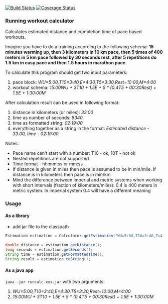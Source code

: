[![Build Status](https://travis-ci.org/sandlex/runcalc.svg?branch=master)](https://travis-ci.org/sandlex/runcalc)
[![Coverage Status](http://img.shields.io/coveralls/sandlex/runcalc/master.svg?style=flat-square)](https://coveralls.io/r/sandlex/runcalc?branch=master)

### Running workout calculator
Calculates estimated distance and completion time of pace based workouts.

Imagine you have to do a training according to the following schema:
**15 minutes warming up, then 3 kilometers in 10 km pace, then 5 times of 400 meters in 5 km pace followed by 30 seconds rest, after 5 repetitions do 1.5 km in easy pace and then 1.5 hours in marathon pace.**

To calculate this program should get two input parameters:
1. pace block: _WU=5:00,T10=3:40,E=4:30,T5=3:30,Rest=10:00,M=4:00_
2. workout schema: _15:00WU + 3T10 + 1.5E + 5 * (0.4T5 + 00:30Rest) + 1.5E + 1:30:00M_

After calculation result can be used in following format:
1. distance in kilometers (or miles): _33.00_
2. time as number of seconds: _8340_
3. time as formatted string: _02:19:00_
4. everything together as a string in the format: _Estimated distance - 33.00, time - 02:19:00_

Notes:
* Pace name can't start with a number: T10 - ok, 10T - not ok
* Nested repetitions are not supported
* Time format - hh:mm:ss or mm:ss
* If distance is given in miles then pace is assumed to be in min/mile. If distance is in kilometers then pace is in min/km
* Mind the difference between imperial and metric systems when working with short intervals (fraction of kilometers/miles): 0.4 is 400 meters in metric system. In imperial system 0.4 will have a different meaning

### Usage
#### As a library
* add jar file to the classpath

```java
Estimation estimation = Calculator.getEstimation("WU=5:00,T10=3:40,E=4:30,T5=3:30,Rest=10:00,M=4:00", "15:00WU + 3T10 + 1.5E + 5 * (0.4T5 + 00:30Rest) + 1.5E + 1:30:00M");

double distance = estimation.getDistance();
long seconds = estimation.getSeconds();
String time = estimation.getFormattedTime();
String result = estimation.toString();
```

#### As a java app
`java -jar runcalc-xxx.jar`
with two arguments:
1. _WU=5:00,T10=3:40,E=4:30,T5=3:30,Rest=10:00,M=4:00_
2. _15:00WU + 3T10 + 1.5E + 5 * (0.4T5 + 00:30Rest) + 1.5E + 1:30:00M_
